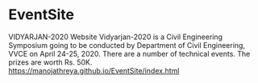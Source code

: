 # EventSite
VIDYARJAN-2020 Website
Vidyarjan-2020 is a Civil Engineering Symposium going to be conducted by Department of Civil Engineering, VVCE on April 24-25, 2020. There are a number of technical events. The prizes are worth Rs. 50K.
https://manojathreya.github.io/EventSite/index.html
